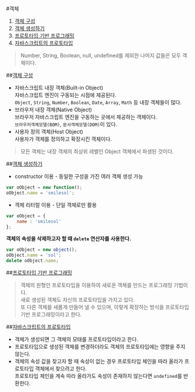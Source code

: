 #객체
1. [객체 구성](#object_constructor)  
1. [객체 생성하기](#create_object)  
1. [프로토타입 기반 프로그래밍](#prototype_based_programming)  
1. [자바스크립트의 프로토타입](#prototype_of_javascript)

> Number, String, Boolean, null, undefined를 제외한 나머지 값들은 모두 객체이다.  

##<a href="#" name="object_constructor">객체 구성</a>  
* 자바스크립트 내장 객체(Built-in Object)  
	자바스크립트 엔진이 구동되는 시점에 제공된다.  
	`Object`, `String`, `Number`, `Boolean`, `Date`, `Array`, `Math` 등 내장 객체들이 많다.  
* 브라우저 내장 객체(Native Object)  
	브라우저 자바스크립트 엔진을 구동하는 곳에서 제공하는 객체이다.  
	`브라우저객체모델(BOM)`, `문서객체모델(DOM)`이 있다.  
* 사용자 정의 객체(Host Object)  
	사용자가 객체를 정의하고 확장시킨 객체이다.  

> 모든 객체는 내장 객체의 최상위 레벨인 Object 객체에서 파생된 것이다.  

##<a href="#" name="create_object">객체 생성하기</a>  
* constructor 이용 - 동일한 구성을 가진 여러 객체 생성 가능  
		
```javascript
var oObject = new function();
oObject.name = 'smilesol';
```  

* 객체 리터럴 이용 - 단일 객체로만 활용  
		
```javascript
var oObject = {
	name : 'smilesol'
};
```

**객체의 속성을 삭제하고자 할 때 `delete` 연산자를 사용한다.**  
		
```javascript
var oObject = new object();
oObject.name = 'sol';
delete oObject.name;
```

##<a href="#" name="prototype_based_programming">프로토타입 기반 프로그래밍</a>  

> 객체의 원형인 프로토타입을 이용하여 새로운 객체를 만드는 프로그래밍 기법이다.  
> 새로 생성된 객체도 자신의 프로토타입을 가지고 있다.  
> 또 다른 객체를 새롭게 만들어 낼 수 있으며, 이렇게 확장하는 방식을 프로토타입 기반 프로그래밍이라고 한다.  

##<a href="#" name="prototype_of_javascript">자바스크립트의 프로토타입</a>  

* 객체가 생성되면 그 객체의 모태를 프로토타입이라고 한다.  
* 프로토타입으로 생성된 객체를 변경하더라도 객체의 프로토타입에는 영향을 주지 않는다.  
* 객체의 속성 값을 찾고자 할 때 속성이 없는 경우 프로토타입 체인을 따라 올라가 프로토타입 객체에서 찾으려고 한다.  
	프로토타입 체인을 계속 따라 올라가도 속성이 존재하지 않는다면 `undefined`를 반환한다.  